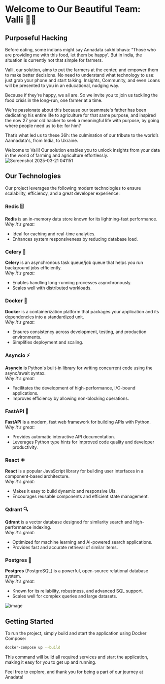 # Welcome to Our Beautiful Team: Valli 🚜🌾

## Purposeful Hacking
Before eating, some indians might say Annadata sukhi bhava: “Those who are providing me with this food, let them be happy'. But in India, the situation is currently not that simple for farmers. 

Valli, our solution, aims to put the farmers at the center, and empower them to make better decisions. No need to understand what technology to use: just grab your phone and start talking. Insights, Community, and even Loans will be presented to you in an educational, nudging way. 

Because if they're happy, we all are. So we invite you to join us tackling the food crisis in the long-run, one farmer at a time. 

We're passionate about this because our teammate's father has been dedicating his entire life to agriculture for that same purpose, and inspired the now 27 year old hacker to seek a meaningful life with purpose, by going where people need us to be: for him? 

That’s what led us to these 36h: the culmination of our tribute to the world’s Aannadata's, from India, to Ukraine.

Welcome to Valli! Our solution enables you to unlock insights from your data in the world of farming and agriculture effortlessly.
![Screenshot 2025-03-21 041151](https://github.com/user-attachments/assets/be225eb4-0a5b-418a-a854-ec720760284b)
## Our Technologies

Our project leverages the following modern technologies to ensure scalability, efficiency, and a great developer experience:

### Redis 🗄️
**Redis** is an in-memory data store known for its lightning-fast performance.  
*Why it's great:*  
- Ideal for caching and real-time analytics.  
- Enhances system responsiveness by reducing database load.

### Celery 🐝
**Celery** is an asynchronous task queue/job queue that helps you run background jobs efficiently.  
*Why it's great:*  
- Enables handling long-running processes asynchronously.  
- Scales well with distributed workloads.

### Docker 🐳
**Docker** is a containerization platform that packages your application and its dependencies into a standardized unit.  
*Why it's great:*  
- Ensures consistency across development, testing, and production environments.  
- Simplifies deployment and scaling.

### Asyncio ⚡
**Asyncio** is Python's built-in library for writing concurrent code using the async/await syntax.  
*Why it's great:*  
- Facilitates the development of high-performance, I/O-bound applications.  
- Improves efficiency by allowing non-blocking operations.

### FastAPI 🚀
**FastAPI** is a modern, fast web framework for building APIs with Python.  
*Why it's great:*  
- Provides automatic interactive API documentation.  
- Leverages Python type hints for improved code quality and developer productivity.

### React ⚛️
**React** is a popular JavaScript library for building user interfaces in a component-based architecture.  
*Why it's great:*  
- Makes it easy to build dynamic and responsive UIs.  
- Encourages reusable components and efficient state management.

### Qdrant 🔍
**Qdrant** is a vector database designed for similarity search and high-performance indexing.  
*Why it's great:*  
- Optimized for machine learning and AI-powered search applications.  
- Provides fast and accurate retrieval of similar items.

### Postgres 🐘
**Postgres** (PostgreSQL) is a powerful, open-source relational database system.  
*Why it's great:*  
- Known for its reliability, robustness, and advanced SQL support.  
- Scales well for complex queries and large datasets.
  
![image](https://github.com/user-attachments/assets/4e9c1d5b-f765-4c2e-9552-c55d50cfd4a4)
## Getting Started

To run the project, simply build and start the application using Docker Compose:

```bash
docker-compose up --build
```

This command will build all required services and start the application, making it easy for you to get up and running.

Feel free to explore, and thank you for being a part of our journey at Anadata!

